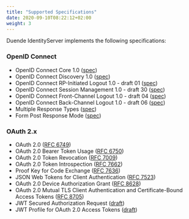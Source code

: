 ```yaml
---
title: "Supported Specifications"
date: 2020-09-10T08:22:12+02:00
weight: 3
---
```


Duende IdentityServer implements the following specifications:

### OpenID Connect

* OpenID Connect Core 1.0 ([spec](http://openid.net/specs/openid-connect-core-1_0.html))
* OpenID Connect Discovery 1.0 ([spec](http://openid.net/specs/openid-connect-discovery-1_0.html))
* OpenID Connect RP-Initiated Logout 1.0 - draft 01 ([spec](https://openid.net/specs/openid-connect-rpinitiated-1_0.html))
* OpenID Connect Session Management 1.0 - draft 30 ([spec](http://openid.net/specs/openid-connect-session-1_0.html))
* OpenID Connect Front-Channel Logout 1.0 - draft 04 ([spec](https://openid.net/specs/openid-connect-frontchannel-1_0.html))
* OpenID Connect Back-Channel Logout 1.0 - draft 06 ([spec](https://openid.net/specs/openid-connect-backchannel-1_0.html>))
* Multiple Response Types ([spec](http://openid.net/specs/oauth-v2-multiple-response-types-1_0.html))
* Form Post Response Mode ([spec](http://openid.net/specs/oauth-v2-form-post-response-mode-1_0.html>))


### OAuth 2.x

* OAuth 2.0 ([RFC 6749](http://tools.ietf.org/html/rfc6749))
* OAuth 2.0 Bearer Token Usage ([RFC 6750](http://tools.ietf.org/html/rfc6750>))
* OAuth 2.0 Token Revocation ([RFC 7009](https://tools.ietf.org/html/rfc7009>))
* OAuth 2.0 Token Introspection ([RFC 7662](https://tools.ietf.org/html/rfc7662>))
* Proof Key for Code Exchange ([RFC 7636](https://tools.ietf.org/html/rfc7636))
* JSON Web Tokens for Client Authentication ([RFC 7523](https://tools.ietf.org/html/rfc7523>))
* OAuth 2.0 Device Authorization Grant ([RFC 8628](https://tools.ietf.org/html/rfc8628>))
* OAuth 2.0 Mutual TLS Client Authentication and Certificate-Bound Access Tokens ([RFC 8705](https://tools.ietf.org/html/rfc8705))
* JWT Secured Authorization Request ([draft](https://tools.ietf.org/html/draft-ietf-oauth-jwsreq>))
* JWT Profile for OAuth 2.0 Access Tokens ([draft](https://tools.ietf.org/wg/oauth/draft-ietf-oauth-access-token-jwt/))